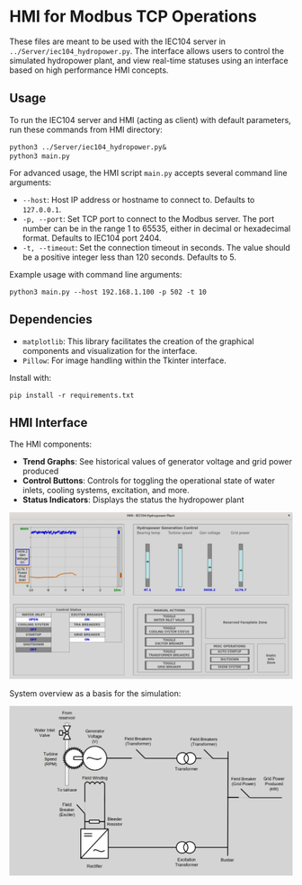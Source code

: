 
# HMI for Modbus TCP Operations

These files are meant to be used with the IEC104 server in `../Server/iec104_hydropower.py`. The interface allows users to control the simulated hydropower plant, and view real-time statuses using an interface based on high performance HMI concepts.

## Usage

To run the IEC104 server and HMI (acting as client) with default parameters, run these commands from HMI directory:
```shell
python3 ../Server/iec104_hydropower.py&
python3 main.py
```

For advanced usage, the HMI script `main.py` accepts several command line arguments:

- `--host`: Host IP address or hostname to connect to. Defaults to `127.0.0.1`.
- `-p, --port`: Set TCP port to connect to the Modbus server. The port number can be in the range 1 to 65535, either in decimal or hexadecimal format. Defaults to IEC104 port 2404.
- `-t, --timeout`: Set the connection timeout in seconds. The value should be a positive integer less than 120 seconds. Defaults to 5.

Example usage with command line arguments:
```shell
python3 main.py --host 192.168.1.100 -p 502 -t 10
```

## Dependencies

- `matplotlib`: This library facilitates the creation of the graphical components and visualization for the interface.
- `Pillow`: For image handling within the Tkinter interface.

Install with:
```shell
pip install -r requirements.txt
```

## HMI Interface

The HMI components:

- **Trend Graphs**: See historical values of generator voltage and grid power produced
- **Control Buttons**: Controls for toggling the operational state of water inlets, cooling systems, excitation, and more.
- **Status Indicators**: Displays the status the hydropower plant

![HMI Screenshot](./assets/HMI_example.PNG)

System overview as a basis for the simulation:

![System Overview](./assets/Hydropower_overview.PNG)

